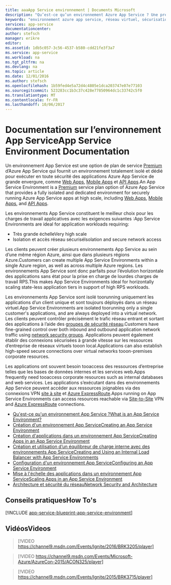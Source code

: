 ```yaml
---
title: aaaApp Service environnement | Documents Microsoft
description: "Qu’est-ce qu’un environnement Azure App Service ? Une présentation tooApp environnement de Service."
keywords: "environnement azure app service, réseau virtuel, sécurisation des réseaux"
services: app-service
documentationcenter: 
author: stefsch
manager: erikre
editor: 
ms.assetid: 1db5c057-3c56-4537-b580-cdd21fe3f3a7
ms.service: app-service
ms.workload: na
ms.tgt_pltfrm: na
ms.devlang: na
ms.topic: article
ms.date: 12/01/2016
ms.author: stefsch
ms.openlocfilehash: 1b59fed4e5a72d4c4805e1dca203747e07e77103
ms.sourcegitcommit: 523283cc1b3c37c428e77850964dc1c33742c5f0
ms.translationtype: MT
ms.contentlocale: fr-FR
ms.lasthandoff: 10/06/2017
---
```

# <a name="app-service-environment-documentation"></a><span data-ttu-id="a9dd8-105">Documentation sur l’environnement App Service</span><span class="sxs-lookup"><span data-stu-id="a9dd8-105">App Service Environment Documentation</span></span>
<span data-ttu-id="a9dd8-106">Un environnement App Service est une option de plan de service [Premium][PremiumTier] d’Azure App Service qui fournit un environnement totalement isolé et dédié pour exécuter en toute sécurité des applications Azure App Service de grande envergure, comme [Web Apps][WebApps], [Mobile Apps][MobileApps] et [API Apps][APIApps].</span><span class="sxs-lookup"><span data-stu-id="a9dd8-106">An App Service Environment is a [Premium][PremiumTier] service plan option of Azure App Service that provides a fully isolated and dedicated environment for securely running Azure App Service apps at high scale, including [Web Apps][WebApps], [Mobile Apps][MobileApps], and [API Apps][APIApps].</span></span>  

<span data-ttu-id="a9dd8-107">Les environnements App Service constituent le meilleur choix pour les charges de travail applicatives avec les exigences suivantes :</span><span class="sxs-lookup"><span data-stu-id="a9dd8-107">App Service Environments are ideal for application workloads requiring:</span></span>

* <span data-ttu-id="a9dd8-108">Très grande échelle</span><span class="sxs-lookup"><span data-stu-id="a9dd8-108">Very high scale</span></span>
* <span data-ttu-id="a9dd8-109">Isolation et accès réseau sécurisé</span><span class="sxs-lookup"><span data-stu-id="a9dd8-109">Isolation and secure network access</span></span>

<span data-ttu-id="a9dd8-110">Les clients peuvent créer plusieurs environnements App Service au sein d’une même région Azure, ainsi que dans plusieurs régions Azure.</span><span class="sxs-lookup"><span data-stu-id="a9dd8-110">Customers can create multiple App Service Environments within a single Azure region, as well as across multiple Azure regions.</span></span>  <span data-ttu-id="a9dd8-111">Les environnements App Service sont donc parfaits pour l’évolution horizontale des applications sans état pour la prise en charge de lourdes charges de travail RPS.</span><span class="sxs-lookup"><span data-stu-id="a9dd8-111">This makes App Service Environments ideal for horizontally scaling state-less application tiers in support of high RPS workloads.</span></span>

<span data-ttu-id="a9dd8-112">Les environnements App Service sont isolé toorunning uniquement les applications d’un client unique et sont toujours déployés dans un réseau virtuel.</span><span class="sxs-lookup"><span data-stu-id="a9dd8-112">App Service Environments are isolated toorunning only a single customer's applications, and are always deployed into a virtual network.</span></span>  <span data-ttu-id="a9dd8-113">Les clients peuvent contrôler précisément le trafic réseau entrant et sortant des applications à l’aide des [groupes de sécurité réseau][NetworkSecurityGroups].</span><span class="sxs-lookup"><span data-stu-id="a9dd8-113">Customers have fine-grained control over both inbound and outbound application network traffic using [network security groups][NetworkSecurityGroups].</span></span>  <span data-ttu-id="a9dd8-114">Applications peuvent également établir des connexions sécurisées à grande vitesse sur les ressources d’entreprise de réseaux virtuels tooon local.</span><span class="sxs-lookup"><span data-stu-id="a9dd8-114">Applications can also establish high-speed secure connections over virtual networks tooon-premises corporate resources.</span></span>

<span data-ttu-id="a9dd8-115">Les applications ont souvent besoin tooaccess des ressources d’entreprise telles que les bases de données internes et les services web.</span><span class="sxs-lookup"><span data-stu-id="a9dd8-115">Apps frequently need tooaccess corporate resources such as internal databases and web services.</span></span>  <span data-ttu-id="a9dd8-116">Les applications s’exécutant dans des environnements App Service peuvent accéder aux ressources joignables via des connexions VPN [site à site][SiteToSite] et [Azure ExpressRoute][ExpressRoute].</span><span class="sxs-lookup"><span data-stu-id="a9dd8-116">Apps running on App Service Environments can access resources reachable via [Site-to-Site][SiteToSite] VPN and [Azure ExpressRoute][ExpressRoute] connections.</span></span>

* [<span data-ttu-id="a9dd8-117">Qu'est-ce qu'un environnement App Service ?</span><span class="sxs-lookup"><span data-stu-id="a9dd8-117">What is an App Service Environment?</span></span>](../app-service-web/app-service-app-service-environment-intro.md)
* [<span data-ttu-id="a9dd8-118">Création d'un environnement App Service</span><span class="sxs-lookup"><span data-stu-id="a9dd8-118">Creating an App Service Environment</span></span>](../app-service-web/app-service-web-how-to-create-an-app-service-environment.md)
* [<span data-ttu-id="a9dd8-119">Création d'applications dans un environnement App Service</span><span class="sxs-lookup"><span data-stu-id="a9dd8-119">Creating Apps in an App Service Environment</span></span>](../app-service-web/app-service-web-how-to-create-a-web-app-in-an-ase.md)
* [<span data-ttu-id="a9dd8-120">Création et utilisation d’un équilibreur de charge interne avec des environnements App Service</span><span class="sxs-lookup"><span data-stu-id="a9dd8-120">Creating and Using an Internal Load Balancer with App Service Environments</span></span>](../app-service-web/app-service-environment-with-internal-load-balancer.md)
* [<span data-ttu-id="a9dd8-121">Configuration d'un environnement App Service</span><span class="sxs-lookup"><span data-stu-id="a9dd8-121">Configuring an App Service Environment</span></span>](../app-service-web/app-service-web-configure-an-app-service-environment.md) 
* [<span data-ttu-id="a9dd8-122">Mise à l'échelle des applications dans un environnement App Service</span><span class="sxs-lookup"><span data-stu-id="a9dd8-122">Scaling Apps in an App Service Environment</span></span>](../app-service-web/app-service-web-scale-a-web-app-in-an-app-service-environment.md)
* [<span data-ttu-id="a9dd8-123">Architecture et sécurité du réseau</span><span class="sxs-lookup"><span data-stu-id="a9dd8-123">Network Security and Architecture</span></span>](../app-service-web/app-service-app-service-environment-network-architecture-overview.md)

## <a name="how-tos"></a><span data-ttu-id="a9dd8-124">Conseils pratiques</span><span class="sxs-lookup"><span data-stu-id="a9dd8-124">How To's</span></span>
[!INCLUDE [app-service-blueprint-app-service-environment](../../includes/app-service-blueprint-app-service-environment.md)]

## <a name="videos"></a><span data-ttu-id="a9dd8-125">Vidéos</span><span class="sxs-lookup"><span data-stu-id="a9dd8-125">Videos</span></span>
>[!VIDEO https://channel9.msdn.com/Events/Ignite/2016/BRK3205/player]

>[!VIDEO https://channel9.msdn.com/Events/Microsoft-Azure/AzureCon-2015/ACON325/player]

>[!VIDEO https://channel9.msdn.com/Events/Ignite/2015/BRK3715/player]



<!-- LINKS -->
[PremiumTier]: http://azure.microsoft.com/pricing/details/app-service/
[WebApps]: http://azure.microsoft.com/documentation/articles/app-service-web-overview/
[MobileApps]: http://azure.microsoft.com/documentation/articles/app-service-mobile-value-prop-preview/
[APIApps]: http://azure.microsoft.com/documentation/articles/app-service-api-apps-why-best-platform/
[NetworkSecurityGroups]: https://azure.microsoft.com/documentation/articles/virtual-networks-nsg/
[SiteToSite]: https://azure.microsoft.com/documentation/articles/vpn-gateway-site-to-site-create/
[ExpressRoute]: http://azure.microsoft.com/services/expressroute/
